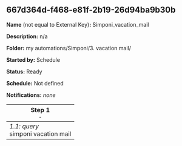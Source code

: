 ## 667d364d-f468-e81f-2b19-26d94ba9b30b

**Name** (not equal to External Key)**:** Simponi_vacation_mail

**Description:** n/a

**Folder:** my automations/Simponi/3. vacation mail/

**Started by:** Schedule

**Status:** Ready

**Schedule:** Not defined

**Notifications:** _none_


| Step 1<br>_<small>-</small>_ |
| --- |
| _1.1: query_<br>simponi vacation mail |
